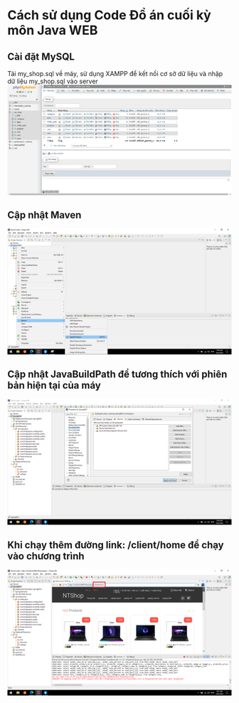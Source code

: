 # Cách sử dụng Code Đồ án cuối kỳ môn Java WEB

<h2>Cài đặt MySQL</h2>
Tải my_shop.sql về máy, sử dụng XAMPP để kết nối cơ sở dữ liệu và nhập dữ liệu my_shop.sql vào server

<img src="./images/mysql.png" style="height:300px , margin-bottom:10px"/>

<h2>Cập nhật Maven</h2>

<img src="./images/updateMaven.png" style="height:300px , margin-bottom:10px"/>

<h2>Cập nhật JavaBuildPath để tương thích với phiên bản hiện tại của máy</h2>

<img src="./images/updateBuildPath.png" style="height:300px , margin-bottom:10px, object-fit: cover"/>

<h2>Khi chạy thêm đường link: /client/home để chạy vào chương trình</h2>

<img src="./images/linkWeb.png" style="height:300px , margin-bottom:10px"/>

